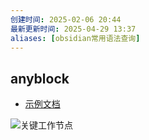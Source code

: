 ```yaml
---
创建时间: 2025-02-06 20:44
最新更新时间: 2025-04-29 13:37
aliases: [obsidian常用语法查询]
---
```


## anyblock
- [示例文档](https://linczero-github-io.pages.dev/MdNote_Public/ProductDoc/AnyBlock/README.show.html)

![关键工作节点](樱子和子璐入职一个月工作情况汇报.md#关键工作节点)


